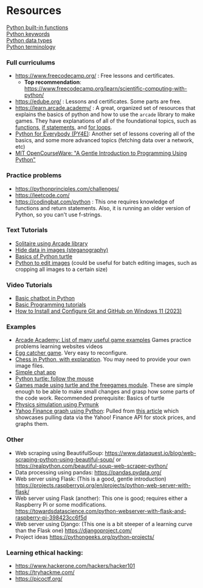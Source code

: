 # Resources

[Python built-in functions](https://docs.python.org/3/library/functions.html)  
[Python keywords](https://realpython.com/python-keywords)  
[Python data types](https://docs.python.org/3/library/stdtypes.html)  
[Python terminology](https://docs.python.org/3/glossary.html)  

### Full curriculums
- https://www.freecodecamp.org/ : Free lessons and certificates.
  - **Top recommendation**: https://www.freecodecamp.org/learn/scientific-computing-with-python/
- https://edube.org/ : Lessons and certificates. Some parts are free.
- https://learn.arcade.academy/ : A great, organized set of resources that explains the basics of python and how to use the `arcade` library to make games. They have explanations of all of the foundational topics, such as [functions](https://learn.arcade.academy/en/latest/chapters/08_functions/functions.html), [if statements](https://learn.arcade.academy/en/latest/chapters/10_if_statements/if_statements.html), and [for loops](https://learn.arcade.academy/en/latest/chapters/11_for_loops/for_loops.html).
- [Python for Everybody (PY4E)](https://www.py4e.com/lessons): Another set of lessons covering all of the basics, and some more advanced topics (fetching data over a network, etc)
- [MIT OpenCourseWare: "A Gentle Introduction to Programming Using Python"](https://ocw.mit.edu/courses/6-189-a-gentle-introduction-to-programming-using-python-january-iap-2008/pages/syllabus/)
  
### Practice problems
- https://pythonprinciples.com/challenges/
- https://leetcode.com/
- https://codingbat.com/python : This one requires knowledge of functions and return statements. Also, it is running an older version of Python, so you can't use f-strings. 

### Text Tutorials
- [Solitaire using Arcade library](https://api.arcade.academy/en/latest/tutorials/card_game/)
- [Hide data in images (steganography)](https://www.thepythoncode.com/article/hide-secret-data-in-images-using-steganography-python)
- [Basics of Python turtle](https://realpython.com/beginners-guide-python-turtle/)
- [Python to edit images](https://realpython.com/image-processing-with-the-python-pillow-library/) (could be useful for batch editing images, such as cropping all images to a certain size)

### Video Tutorials
- [Basic chatbot in Python](https://www.youtube.com/watch?v=CkkjXTER2KE)
- [Basic Programming tutorials](https://www.youtube.com/c/programmingwithmosh) 
- [How to Install and Configure Git and GitHub on Windows 11 (2023)](https://www.youtube.com/watch?v=AdzKzlp66sQ) 

### Examples
- [Arcade Academy: List of many useful game examples](https://api.arcade.academy/en/latest/examples/)
Games practice problems learning websites videos
- [Egg catcher game](https://github.com/SmallLion/Python-Projects/blob/main/egg_catcher.py). Very easy to reconfigure.
- [Chess in Python, with explanation](https://levelup.gitconnected.com/chess-python-ca4532c7f5a4). You may need to provide your own image files.
- [Simple chat app](https://github.com/KetanSingh11/SimpleChatApp)
- [Python turtle: follow the mouse](https://stackoverflow.com/questions/47598953/how-to-make-the-turtle-follow-the-mouse-in-python-3-6)
- [Games made using turtle and the freegames module](https://grantjenks.com/docs/freegames/). These are simple enough to be able to make small changes and grasp how some parts of the code work. Recommended prerequisite: Basics of turtle
- [Physics simulation using Pymunk](https://www.pymunk.org/en/latest/examples.html)
- [Yahoo Finance graph using Python](https://gist.github.com/SajidLhessani/69515feb77849ce1456867a924dc74e2#file-yahoo_fin_graph-py): Pulled from [this article](https://towardsdatascience.com/python-how-to-get-live-market-data-less-than-0-1-second-lag-c85ee280ed93) which showcases pulling data via the Yahoo! Finance API for stock prices, and graphs them. 

### Other
- Web scraping using BeautifulSoup: https://www.dataquest.io/blog/web-scraping-python-using-beautiful-soup/ or https://realpython.com/beautiful-soup-web-scraper-python/
- Data processing using pandas: https://pandas.pydata.org/
- Web server using Flask: (This is a good, gentle introduction) https://projects.raspberrypi.org/en/projects/python-web-server-with-flask/
- Web server using Flask (another): This one is good; requires either a Raspberry Pi or some modifications. https://towardsdatascience.com/python-webserver-with-flask-and-raspberry-pi-398423cc6f5d
- Web server using Django: (This one is a bit steeper of a learning curve than the Flask one) https://djangoproject.com/ 
- Project ideas https://pythongeeks.org/python-projects/
  
### Learning ethical hacking:
  - https://www.hackerone.com/hackers/hacker101
  - https://tryhackme.com/
  - https://picoctf.org/
